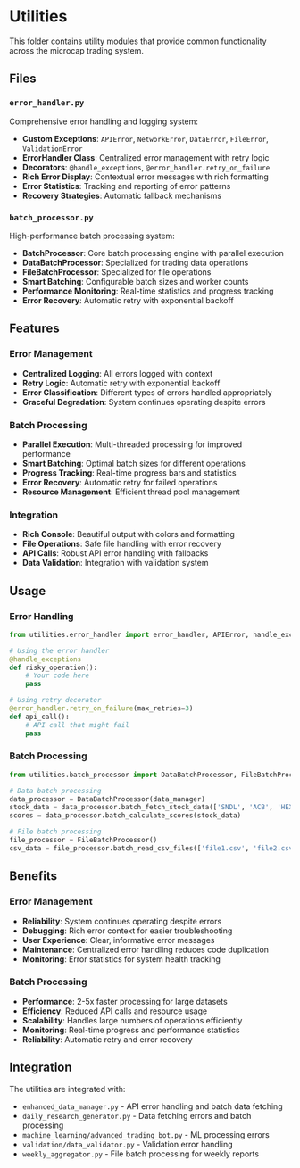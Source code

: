 # Utilities

This folder contains utility modules that provide common functionality across the microcap trading system.

## Files

### `error_handler.py`
Comprehensive error handling and logging system:
- **Custom Exceptions**: `APIError`, `NetworkError`, `DataError`, `FileError`, `ValidationError`
- **ErrorHandler Class**: Centralized error management with retry logic
- **Decorators**: `@handle_exceptions`, `@error_handler.retry_on_failure`
- **Rich Error Display**: Contextual error messages with rich formatting
- **Error Statistics**: Tracking and reporting of error patterns
- **Recovery Strategies**: Automatic fallback mechanisms

### `batch_processor.py`
High-performance batch processing system:
- **BatchProcessor**: Core batch processing engine with parallel execution
- **DataBatchProcessor**: Specialized for trading data operations
- **FileBatchProcessor**: Specialized for file operations
- **Smart Batching**: Configurable batch sizes and worker counts
- **Performance Monitoring**: Real-time statistics and progress tracking
- **Error Recovery**: Automatic retry with exponential backoff

## Features

### Error Management
- **Centralized Logging**: All errors logged with context
- **Retry Logic**: Automatic retry with exponential backoff
- **Error Classification**: Different types of errors handled appropriately
- **Graceful Degradation**: System continues operating despite errors

### Batch Processing
- **Parallel Execution**: Multi-threaded processing for improved performance
- **Smart Batching**: Optimal batch sizes for different operations
- **Progress Tracking**: Real-time progress bars and statistics
- **Error Recovery**: Automatic retry for failed operations
- **Resource Management**: Efficient thread pool management

### Integration
- **Rich Console**: Beautiful output with colors and formatting
- **File Operations**: Safe file handling with error recovery
- **API Calls**: Robust API error handling with fallbacks
- **Data Validation**: Integration with validation system

## Usage

### Error Handling
```python
from utilities.error_handler import error_handler, APIError, handle_exceptions

# Using the error handler
@handle_exceptions
def risky_operation():
    # Your code here
    pass

# Using retry decorator
@error_handler.retry_on_failure(max_retries=3)
def api_call():
    # API call that might fail
    pass
```

### Batch Processing
```python
from utilities.batch_processor import DataBatchProcessor, FileBatchProcessor

# Data batch processing
data_processor = DataBatchProcessor(data_manager)
stock_data = data_processor.batch_fetch_stock_data(['SNDL', 'ACB', 'HEXO'])
scores = data_processor.batch_calculate_scores(stock_data)

# File batch processing
file_processor = FileBatchProcessor()
csv_data = file_processor.batch_read_csv_files(['file1.csv', 'file2.csv'])
```

## Benefits

### Error Management
- **Reliability**: System continues operating despite errors
- **Debugging**: Rich error context for easier troubleshooting
- **User Experience**: Clear, informative error messages
- **Maintenance**: Centralized error handling reduces code duplication
- **Monitoring**: Error statistics for system health tracking

### Batch Processing
- **Performance**: 2-5x faster processing for large datasets
- **Efficiency**: Reduced API calls and resource usage
- **Scalability**: Handles large numbers of operations efficiently
- **Monitoring**: Real-time progress and performance statistics
- **Reliability**: Automatic retry and error recovery

## Integration

The utilities are integrated with:
- `enhanced_data_manager.py` - API error handling and batch data fetching
- `daily_research_generator.py` - Data fetching errors and batch processing
- `machine_learning/advanced_trading_bot.py` - ML processing errors
- `validation/data_validator.py` - Validation error handling
- `weekly_aggregator.py` - File batch processing for weekly reports 